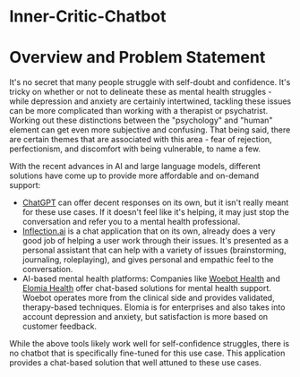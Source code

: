 # Inner-Critic-Chatbot

# Overview and Problem Statement
It's no secret that many people struggle with self-doubt and confidence. It's tricky on whether or not to delineate these as mental health struggles - while depression and anxiety are certainly intertwined, tackling these issues can be more complicated than working with a therapist or psychatrist. Working out these distinctions between the "psychology" and "human" element can get even more subjective and confusing. That being said, there are certain themes that are associated with this area - fear of rejection, perfectionism, and discomfort with being vulnerable, to name a few.

With the recent advances in AI and large language models, different solutions have come up to provide more affordable and on-demand support:
- [ChatGPT](https://chat.openai.com/) can offer decent responses on its own, but it isn't really meant for these use cases. If it doesn't feel like it's helping, it may just stop the conversation and refer you to a mental health professional.
- [Inflection.ai](https://inflection.ai/) is a chat application that on its own, already does a very good job of helping a user work through their issues. It's presented as a personal assistant that can help with a variety of issues (brainstorming, journaling, roleplaying), and gives personal and empathic feel to the conversation.
- AI-based mental health platforms: Companies like [Woebot Health](https://woebothealth.com/) and [Elomia Health](https://elomia.com/) offer chat-based solutions for mental health support. Woebot operates more from the clinical side and provides validated, therapy-based techniques. Elomia is for enterprises and also takes into account depression and anxiety, but satisfaction is more based on customer feedback.

While the above tools likely work well for self-confidence struggles, there is no chatbot that is specifically fine-tuned for this use case. This application provides a chat-based solution that well attuned to these use cases.